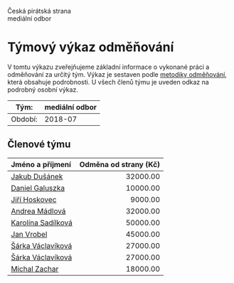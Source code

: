 Česká pirátská strana  
mediální odbor

Týmový výkaz odměňování
===========================

V tomtu výkazu zveřejňujeme základní informace o vykonané práci a odměňování
za určitý tým. Výkaz je sestaven podle [metodiky odměňování][metodika],
která obsahuje podrobnosti. U všech členů týmu je uveden odkaz na podrobný osobní výkaz.

Tým:                     | mediální odbor
-----------------------  | --------------------
Období:                  | 2018-07

Členové týmu
--------------

| Jméno a příjmení                          |   Odměna od strany (Kč) |
|:------------------------------------------|------------------------:|
| [Jakub Dušánek](jakub-dusanek/)           |                32000.00 |
| [Daniel Galuszka](daniel-galuszka/)       |                10000.00 |
| [Jiří Hoskovec](jiri-hoskovec/)           |                 9000.00 |
| [Andrea Mádlová](andrea-madlova/)         |                32000.00 |
| [Karolína Sadílková](karolina-sadilkova/) |                50000.00 |
| [Jan Vrobel](jan-vrobel/)                 |                45000.00 |
| [Šárka Václavíková](sarka-vaclavikova/)   |                27000.00 |
| [Šárka Václavíková](sarka-vaclavikova/)   |                27000.00 |
| [Michal Zachar](michal-zachar/)           |                18000.00 |


[metodika]: https://redmine.pirati.cz/projects/po/wiki/Odmenovani
